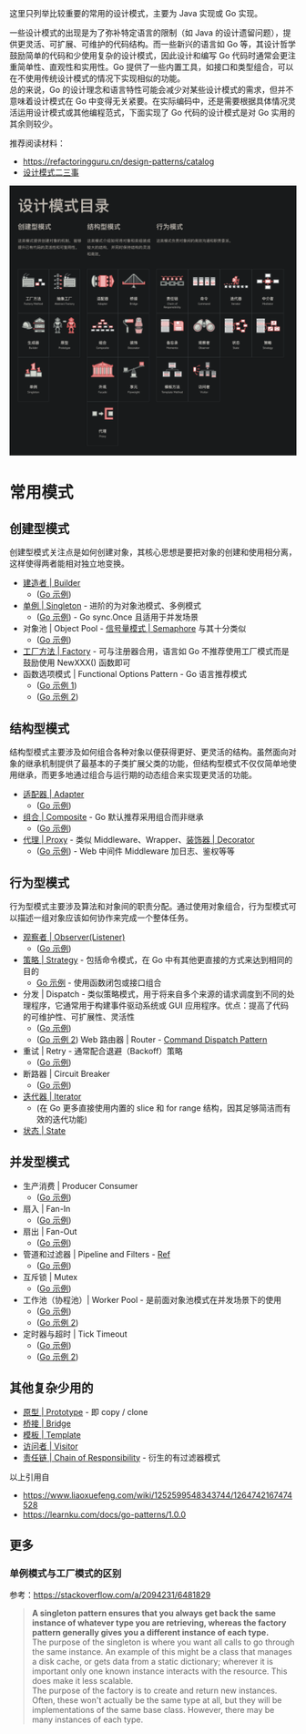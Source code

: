 这里只列举比较重要的常用的设计模式，主要为 Java 实现或 Go 实现。  

一些设计模式的出现是为了弥补特定语言的限制（如 Java 的设计遗留问题），提供更灵活、可扩展、可维护的代码结构。而一些新兴的语言如 Go 等，其设计哲学鼓励简单的代码和少使用复杂的设计模式，因此设计和编写 Go 代码时通常会更注重简单性、直观性和实用性。Go 提供了一些内置工具，如接口和类型组合，可以在不使用传统设计模式的情况下实现相似的功能。  
总的来说，Go 的设计理念和语言特性可能会减少对某些设计模式的需求，但并不意味着设计模式在 Go 中变得无关紧要。在实际编码中，还是需要根据具体情况灵活运用设计模式或其他编程范式，下面实现了 Go 代码的设计模式是对 Go 实用的其余则较少。  

推荐阅读材料：  
* https://refactoringguru.cn/design-patterns/catalog
* [设计模式二三事](https://tech.meituan.com/2022/03/10/interesting-talk-about-design-patterns.html)

![](./设计模式目录：22种设计模式.png)  

# 常用模式

## 创建型模式
创建型模式关注点是如何创建对象，其核心思想是要把对象的创建和使用相分离，这样使得两者能相对独立地变换。  
* [建造者 | Builder](./Builder.java)
  * ([Go 示例](./Builder.go))
* [单例 | Singleton](./Singleton.java) - 进阶的为对象池模式、多例模式
  * ([Go 示例](./Singleton.go)) - Go sync.Once 且适用于并发场景
* 对象池 | Object Pool - [信号量模式 | Semaphore](./Semaphore.java) 与其十分类似
  * ([Go 示例](./ObjectPool.go))
* [工厂方法 | Factory](./Factory.java) - 可与注册器合用，语言如 Go 不推荐使用工厂模式而是鼓励使用 NewXXX() 函数即可
* 函数选项模式 | Functional Options Pattern - Go 语言推荐模式
  * ([Go 示例 1](./Options.go))
  * ([Go 示例 2](./Options2.go))
  
## 结构型模式
结构型模式主要涉及如何组合各种对象以便获得更好、更灵活的结构。虽然面向对象的继承机制提供了最基本的子类扩展父类的功能，但结构型模式不仅仅简单地使用继承，而更多地通过组合与运行期的动态组合来实现更灵活的功能。  
* [适配器 | Adapter](./Adapter.java)
  * ([Go 示例](./Adapter.go))
* [组合 | Composite](./Composite.java) - Go 默认推荐采用组合而非继承
  * ([Go 示例](./Composite.go))
* [代理 | Proxy](./Proxy.java) - 类似 Middleware、Wrapper、[装饰器 | Decorator](./Decorator.java)
  * ([Go 示例](./Middleware.go)) - Web 中间件 Middleware 加日志、鉴权等等
  
## 行为型模式
行为型模式主要涉及算法和对象间的职责分配。通过使用对象组合，行为型模式可以描述一组对象应该如何协作来完成一个整体任务。  
* [观察者 | Observer(Listener)](./Observer.java)
  * ([Go 示例](./Observer.go))
* [策略 | Strategy](./Strategy.java) - 包括命令模式，在 Go 中有其他更直接的方式来达到相同的目的
  * [Go 示例](./Strategy.go) - 使用函数闭包或接口组合
* 分发 | Dispatch - 类似策略模式，用于将来自多个来源的请求调度到不同的处理程序，它通常用于构建事件驱动系统或 GUI 应用程序。优点：提高了代码的可维护性、可扩展性、灵活性
  *  ([Go 示例](./Dispatch.go))
  *  ([Go 示例 2](./Router.go)) Web 路由器 | Router - [Command Dispatch Pattern](https://colobu.com/2024/06/03/command-dispacher-pattern/#more)
* 重试 | Retry - 通常配合退避（Backoff）策略
  * ([Go 示例](./Retry.go))
* 断路器 | Circuit Breaker
  * ([Go 示例](./CircuitBreaker.go))
* [迭代器 | Iterator](./Iterator.java)
  * (在 Go 更多直接使用内置的 slice 和 for range 结构，因其足够简洁而有效的迭代功能)
* [状态 | State](./State.java)

## 并发型模式
* 生产消费 | Producer Consumer
  * ([Go 示例](./ProducerConsumer.go))
* 扇入 | Fan-In
  * ([Go 示例](./FanIn.go))
* 扇出 | Fan-Out
  * ([Go 示例](./FanOut.go))
* 管道和过滤器 | Pipeline and Filters - [Ref](https://learnku.com/docs/go-patterns/1.0.0/guan-dao-he-guo-lv-qi-mo-shi-pipeline-and-filters-pattern/14762)
  * ([Go 示例](./PipelineFilters.go))
* 互斥锁 | Mutex
  * ([Go 示例](./Mutex.go))
* 工作池（协程池）| Worker Pool - 是前面对象池模式在并发场景下的使用
  * ([Go 示例](./WorkerPool.go))
  * ([Go 示例 2](./WorkerPool2.go))
* 定时器与超时 | Tick Timeout
  * ([Go 示例](./TickTimeout.go))
  * ([Go 示例 2](./TickTimeout2.go))

## 其他复杂少用的
* [原型 | Prototype](./Prototype.java) - 即 copy / clone
* [桥接 | Bridge](./Bridge.java)
* [模板 | Template](./Template.java)
* [访问者 | Visitor](./Visitor.java)
* [责任链 | Chain of Responsibility](./CoR.java) - 衍生的有过滤器模式


以上引用自
* https://www.liaoxuefeng.com/wiki/1252599548343744/1264742167474528
* https://learnku.com/docs/go-patterns/1.0.0
  
## 更多
### 单例模式与工厂模式的区别
参考：https://stackoverflow.com/a/2094231/6481829  
> **A singleton pattern ensures that you always get back the same instance of whatever type you are retrieving, whereas the factory pattern generally gives you a different instance of each type.**  
> The purpose of the singleton is where you want all calls to go through the same instance. An example of this might be a class that manages a disk cache, or gets data from a static dictionary; wherever it is important only one known instance interacts with the resource. This does make it less scalable.  
> The purpose of the factory is to create and return new instances. Often, these won't actually be the same type at all, but they will be implementations of the same base class. However, there may be many instances of each type.  
